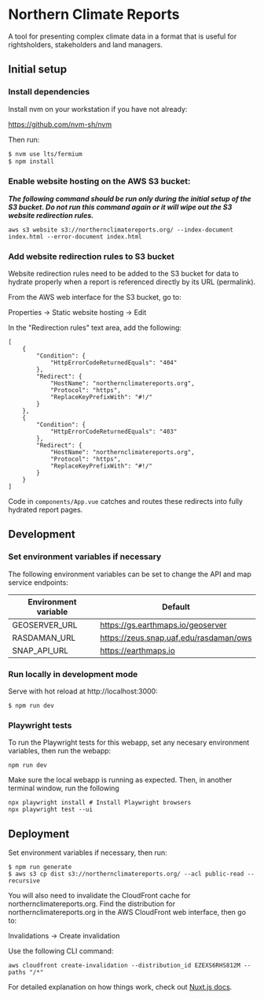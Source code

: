 # Northern Climate Reports

A tool for presenting complex climate data in a format that is useful for rightsholders, stakeholders and land managers.

## Initial setup

### Install dependencies

Install nvm on your workstation if you have not already:

https://github.com/nvm-sh/nvm

Then run:

```bash
$ nvm use lts/fermium
$ npm install
```

### Enable website hosting on the AWS S3 bucket:

**_The following command should be run only during the initial setup of the S3
bucket. Do not run this command again or it will wipe out the S3 website
redirection rules._**

```
aws s3 website s3://northernclimatereports.org/ --index-document index.html --error-document index.html
```

### Add website redirection rules to S3 bucket

Website redirection rules need to be added to the S3 bucket for data to hydrate
properly when a report is referenced directly by its URL (permalink).

From the AWS web interface for the S3 bucket, go to:

Properties → Static website hosting → Edit

In the "Redirection rules" text area, add the following:

```
[
    {
        "Condition": {
            "HttpErrorCodeReturnedEquals": "404"
        },
        "Redirect": {
            "HostName": "northernclimatereports.org",
            "Protocol": "https",
            "ReplaceKeyPrefixWith": "#!/"
        }
    },
    {
        "Condition": {
            "HttpErrorCodeReturnedEquals": "403"
        },
        "Redirect": {
            "HostName": "northernclimatereports.org",
            "Protocol": "https",
            "ReplaceKeyPrefixWith": "#!/"
        }
    }
]
```

Code in `components/App.vue` catches and routes these redirects into fully
hydrated report pages.

## Development

### Set environment variables if necessary

The following environment variables can be set to change the API and map service
endpoints:

| Environment variable | Default                                |
| -------------------- | -------------------------------------- |
| GEOSERVER_URL        | https://gs.earthmaps.io/geoserver      |
| RASDAMAN_URL         | https://zeus.snap.uaf.edu/rasdaman/ows |
| SNAP_API_URL         | https://earthmaps.io                   |

### Run locally in development mode

Serve with hot reload at http://localhost:3000:

```
$ npm run dev
```

### Playwright tests

To run the Playwright tests for this webapp, set any necesary environment variables, then run the webapp:

```
npm run dev
```

Make sure the local webapp is running as expected. Then, in another terminal window, run the following

```
npx playwright install # Install Playwright browsers
npx playwright test --ui
```

## Deployment

Set environment variables if necessary, then run:

```
$ npm run generate
$ aws s3 cp dist s3://northernclimatereports.org/ --acl public-read --recursive
```

You will also need to invalidate the CloudFront cache for
northernclimatereports.org. Find the distribution for northernclimatereports.org
in the AWS CloudFront web interface, then go to:

Invalidations → Create invalidation

Use the following CLI command:

```
aws cloudfront create-invalidation --distribution_id EZEXS6RHS812M --paths "/*"
```

For detailed explanation on how things work, check out
[Nuxt.js docs](https://nuxtjs.org).
